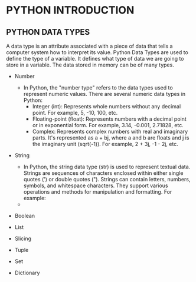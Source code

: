 # PYTHON INTRODUCTION

## PYTHON DATA TYPES
A data type is an attribute associated with a piece of data that tells a computer system how to interpret its value. Python Data Types are used to define the type of a variable. It defines what type of data we are going to store in a variable. The data stored in memory can be of many types.
- Number
  - In Python, the "number type" refers to the data types used to represent numeric values. There are several numeric data types in Python:
    - Integer (int): Represents whole numbers without any decimal point. For example, 5, -10, 100, etc.
    - Floating-point (float): Represents numbers with a decimal point or in exponential form. For example, 3.14, -0.001, 2.71828, etc.
    - Complex: Represents complex numbers with real and imaginary parts. It's represented as a + bj, where a and b are floats and j is the imaginary unit (sqrt(-1)). For example, 2 + 3j, -1 - 2j, etc.
- String
  - In Python, the string data type (str) is used to represent textual data. Strings are sequences of characters enclosed within either single quotes (') or double quotes ("). Strings can contain letters, numbers, symbols, and whitespace characters. They support various operations and methods for manipulation and formatting. For example:
  - 
- Boolean
  
- List
- Slicing
- Tuple
- Set
- Dictionary
